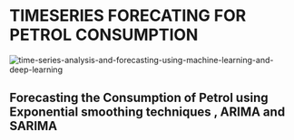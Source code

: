 # TIMESERIES FORECATING FOR PETROL CONSUMPTION

![time-series-analysis-and-forecasting-using-machine-learning-and-deep-learning](https://user-images.githubusercontent.com/85668824/134717362-4cbb4c7a-2b74-4400-a8c4-6e4c64cf7989.png)

## Forecasting the Consumption of Petrol using Exponential smoothing techniques , ARIMA and SARIMA
